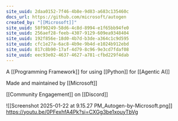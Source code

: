 ```yaml
---
site_uuid: 2daa0152-7f46-4b8e-9d83-a683c135460c
docs_url: https://github.com/microsoft/autogen
created_by: "[[Microsoft]]"
site_uuid: 58f90249-58d6-4c8d-8994-e1f65bb94fe0
site_uuid: 256aef28-feeb-4307-9129-609ea9348404
site_uuid: 192f856e-18d0-4b7d-b3de-a364c1c9d595
site_uuid: cfc1e27a-6ac8-4b9e-9b4d-e1024b912ebd
site_uuid: 817c8b90-17af-4d79-8c96-9e3cd7fdaf08
site_uuid: eec93e02-4637-4627-a781-cfbd229f4dab
---
```

A [[Programming Framework]] for using [[Python]] for [[Agentic AI]]

Made and maintained by [[Microsoft]]

[[Community Engagement]] on [[Discord]]

![[Screenshot 2025-01-22 at 9.15.27 PM_Autogen-by-Microsoft.png]]
https://youtu.be/0PFexhfA4Pk?si=CXGg3be1xouyTbVg